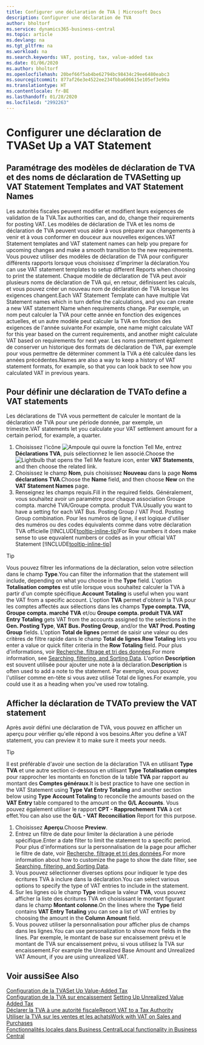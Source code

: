 ```yaml
---
title: Configurer une déclaration de TVA | Microsoft Docs
description: Configurer une déclaration de TVA
author: bholtorf
ms.service: dynamics365-business-central
ms.topic: article
ms.devlang: na
ms.tgt_pltfrm: na
ms.workload: na
ms.search.keywords: VAT, posting, tax, value-added tax
ms.date: 01/06/2020
ms.author: bholtorf
ms.openlocfilehash: 20bef66f5ab4be62794bc98434c29ee6480eabc3
ms.sourcegitcommit: 877af26e3e4522ee234fbba606615e105ef3e90a
ms.translationtype: HT
ms.contentlocale: fr-BE
ms.lasthandoff: 01/28/2020
ms.locfileid: "2992263"
---
```

# <a name="set-up-a-vat-statement"></a><span data-ttu-id="bb385-103">Configurer une déclaration de TVA</span><span class="sxs-lookup"><span data-stu-id="bb385-103">Set Up a VAT Statement</span></span>

## <a name="setting-up-vat-statement-templates-and-vat-statement-names"></a><span data-ttu-id="bb385-104">Paramétrage des modèles de déclaration de TVA et des noms de déclaration de TVA</span><span class="sxs-lookup"><span data-stu-id="bb385-104">Setting up VAT Statement Templates and VAT Statement Names</span></span>
<span data-ttu-id="bb385-105">Les autorités fiscales peuvent modifier et modifient leurs exigences de validation de la TVA.</span><span class="sxs-lookup"><span data-stu-id="bb385-105">Tax authorities can, and do, change their requirements for posting VAT.</span></span> <span data-ttu-id="bb385-106">Les modèles de déclaration de TVA et les noms de déclaration de TVA peuvent vous aider à vous préparer aux changements à venir et à vous conformer en douceur aux nouvelles exigences.</span><span class="sxs-lookup"><span data-stu-id="bb385-106">VAT Statement templates and VAT statement names can help you prepare for upcoming changes and make a smooth transition to the new requirements.</span></span> <span data-ttu-id="bb385-107">Vous pouvez utiliser des modèles de déclaration de TVA pour configurer différents rapports lorsque vous choisissez d'imprimer la déclaration.</span><span class="sxs-lookup"><span data-stu-id="bb385-107">You can use VAT statement templates to setup different Reports when choosing to print the statement.</span></span> <span data-ttu-id="bb385-108">Chaque modèle de déclaration de TVA peut avoir plusieurs noms de déclaration de TVA qui, en retour, définissent les calculs, et vous pouvez créer un nouveau nom de déclaration de TVA lorsque les exigences changent.</span><span class="sxs-lookup"><span data-stu-id="bb385-108">Each VAT Statement Template can have multiple Vat Statement names which in turn define the calculations, and you can create a new VAT statement Name when requirements change.</span></span> <span data-ttu-id="bb385-109">Par exemple, un nom peut calculer la TVA pour cette année en fonction des exigences actuelles, et un autre modèle peut calculer la TVA en fonction des exigences de l'année suivante.</span><span class="sxs-lookup"><span data-stu-id="bb385-109">For example, one name might calculate VAT for this year based on the current requirements, and another might calculate VAT based on requirements for next year.</span></span> <span data-ttu-id="bb385-110">Les noms permettent également de conserver un historique des formats de déclaration de TVA, par exemple pour vous permettre de déterminer comment la TVA a été calculée dans les années précédentes.</span><span class="sxs-lookup"><span data-stu-id="bb385-110">Names are also a way to keep a history of VAT statement formats, for example, so that you can look back to see how you calculated VAT in previous years.</span></span>

## <a name="to-define-a-vat-statements"></a><span data-ttu-id="bb385-111">Pour définir une déclaration de TVA</span><span class="sxs-lookup"><span data-stu-id="bb385-111">To define a VAT statements</span></span>
<span data-ttu-id="bb385-112">Les déclarations de TVA vous permettent de calculer le montant de la déclaration de TVA pour une période donnée, par exemple, un trimestre.</span><span class="sxs-lookup"><span data-stu-id="bb385-112">VAT statements let you calculate your VAT settlement amount for a certain period, for example, a quarter.</span></span>

1. <span data-ttu-id="bb385-113">Choisissez l'icône ![Ampoule qui ouvre la fonction Tell Me](media/ui-search/search_small.png "Dites-moi ce que vous voulez faire"), entrez **Déclarations TVA**, puis sélectionnez le lien associé.</span><span class="sxs-lookup"><span data-stu-id="bb385-113">Choose the ![Lightbulb that opens the Tell Me feature](media/ui-search/search_small.png "Tell me what you want to do") icon, enter **VAT Statements**, and then choose the related link.</span></span>  
2. <span data-ttu-id="bb385-114">Choisissez le champ **Nom**, puis choisissez **Nouveau** dans la page **Noms déclarations TVA**.</span><span class="sxs-lookup"><span data-stu-id="bb385-114">Choose the **Name** field, and then choose **New** on the **VAT Statement Names** page.</span></span>
3. <span data-ttu-id="bb385-115">Renseignez les champs requis.</span><span class="sxs-lookup"><span data-stu-id="bb385-115">Fill in the required fields.</span></span> <span data-ttu-id="bb385-116">Généralement, vous souhaitez avoir un paramètre pour chaque association Groupe compta. marché TVA/Groupe compta. produit TVA.</span><span class="sxs-lookup"><span data-stu-id="bb385-116">Usually you want to have a setting for each VAT Bus. Posting Group / VAT Prod. Posting Group combination.</span></span> <span data-ttu-id="bb385-117">Pour les numéros de ligne, il est logique d'utiliser des numéros ou des codes équivalents comme dans votre déclaration TVA officielle [!INCLUDE[tooltip-inline-tip](includes/tooltip-inline-tip_md.md)]</span><span class="sxs-lookup"><span data-stu-id="bb385-117">For Row numbers it does make sense to use equvalent numbers or codes as in your official VAT Statement [!INCLUDE[tooltip-inline-tip](includes/tooltip-inline-tip_md.md)]</span></span> 


> [!Tip]
> <span data-ttu-id="bb385-118">Vous pouvez filtrer les informations de la déclaration, selon votre sélection dans le champ **Type**.</span><span class="sxs-lookup"><span data-stu-id="bb385-118">You can filter the information that the statement will include, depending on what you choose in the **Type** field.</span></span> <span data-ttu-id="bb385-119">L'option **Totalisation comptes** est utile lorsque vous souhaitez calculer la TVA à partir d'un compte spécifique.</span><span class="sxs-lookup"><span data-stu-id="bb385-119">**Account Totaling** is useful when you want the VAT from a specific account.</span></span>
<span data-ttu-id="bb385-120">L'option **TVA** permet d'obtenir la TVA pour les comptes affectés aux sélections dans les champs **Type compta. TVA**, **Groupe compta. marché TVA** et/ou **Groupe compta. produit TVA**.</span><span class="sxs-lookup"><span data-stu-id="bb385-120">**VAT Entry Totaling** gets VAT from the accounts assigned to the selections in the **Gen. Posting Type**, **VAT Bus. Posting Group**, and/or the **VAT Prod. Posting Group** fields.</span></span> <span data-ttu-id="bb385-121">L'option **Total de lignes** permet de saisir une valeur ou des critères de filtre rapide dans le champ **Total de lignes**.</span><span class="sxs-lookup"><span data-stu-id="bb385-121">**Row Totaling** lets you enter a value or quick filter criteria in the **Row Totaling** field.</span></span> <span data-ttu-id="bb385-122">Pour plus d'informations, voir [Recherche, filtrage et tri des données](ui-enter-criteria-filters.md).</span><span class="sxs-lookup"><span data-stu-id="bb385-122">For more information, see [Searching, filtering, and Sorting Data](ui-enter-criteria-filters.md).</span></span> <span data-ttu-id="bb385-123">L'option **Description** est souvent utilisée pour ajouter une note à la déclaration.</span><span class="sxs-lookup"><span data-stu-id="bb385-123">**Description** is often used to add a note to the statement.</span></span> <span data-ttu-id="bb385-124">Par exemple, vous pouvez l'utiliser comme en-tête si vous avez utilisé Total de lignes.</span><span class="sxs-lookup"><span data-stu-id="bb385-124">For example, you could use it as a heading when you've used row totaling.</span></span>

## <a name="to-preview-the-vat-statement"></a><span data-ttu-id="bb385-125">Afficher la déclaration de TVA</span><span class="sxs-lookup"><span data-stu-id="bb385-125">To preview the VAT statement</span></span>
<span data-ttu-id="bb385-126">Après avoir défini une déclaration de TVA, vous pouvez en afficher un aperçu pour vérifier qu'elle répond à vos besoins.</span><span class="sxs-lookup"><span data-stu-id="bb385-126">After you define a VAT statement, you can preview it to make sure it meets your needs.</span></span>
> [!Tip]
> <span data-ttu-id="bb385-127">Il est préférable d'avoir une section de la déclaration TVA en utilisant **Type** **TVA** et une autre section ci-dessous en utilisant **Type** **Totalisation comptes** pour rapprocher les montants en fonction de la table **TVA** par rapport au montant des **Comptes généraux**.</span><span class="sxs-lookup"><span data-stu-id="bb385-127">It is best practice to have one section in the VAT Statement using **Type** **Vat Entry Totaling** and another section below using **Type** **Account Totaling** to reconcile the amounts based on the **VAT Entry** table compared to the amount on the **G/L Accounts**.</span></span> <span data-ttu-id="bb385-128">Vous pouvez également utiliser le rapport **CPT - Rapprochement TVA** à cet effet.</span><span class="sxs-lookup"><span data-stu-id="bb385-128">You can also use the **G/L - VAT Reconciliation** Report for this purpose.</span></span>

1. <span data-ttu-id="bb385-129">Choisissez **Aperçu**.</span><span class="sxs-lookup"><span data-stu-id="bb385-129">Choose **Preview**.</span></span>
2. <span data-ttu-id="bb385-130">Entrez un filtre de date pour limiter la déclaration à une période spécifique.</span><span class="sxs-lookup"><span data-stu-id="bb385-130">Enter a date filter to limit the statement to a specific period.</span></span> <span data-ttu-id="bb385-131">Pour plus d'informations sur la personnalisation de la page pour afficher le filtre de date, voir [Recherche, filtrage et tri des données](ui-enter-criteria-filters.md).</span><span class="sxs-lookup"><span data-stu-id="bb385-131">For more information about how to customize the page to show the date filter, see [Searching, filtering, and Sorting Data](ui-enter-criteria-filters.md).</span></span>
3. <span data-ttu-id="bb385-132">Vous pouvez sélectionner diverses options pour indiquer le type des écritures TVA à inclure dans la déclaration.</span><span class="sxs-lookup"><span data-stu-id="bb385-132">You can select various options to specify the type of VAT entries to include in the statement.</span></span>
4. <span data-ttu-id="bb385-133">Sur les lignes où le champ **Type** indique la valeur **TVA**, vous pouvez afficher la liste des écritures TVA en choisissant le montant figurant dans le champ **Montant colonne**.</span><span class="sxs-lookup"><span data-stu-id="bb385-133">On the lines where the **Type** field contains **VAT Entry Totaling** you can see a list of VAT entries by choosing the amount in the **Column Amount** field.</span></span>
5. <span data-ttu-id="bb385-134">Vous pouvez utiliser la personnalisation pour afficher plus de champs dans les lignes.</span><span class="sxs-lookup"><span data-stu-id="bb385-134">You can use personalization to show more fields in the lines.</span></span> <span data-ttu-id="bb385-135">Par exemple, le montant de base sur encaissement prévu et le montant de TVA sur encaissement prévu, si vous utilisez la TVA sur encaissement.</span><span class="sxs-lookup"><span data-stu-id="bb385-135">For example the Unrealized Base Amount and Unrealized VAT Amount, if you are using unrealized VAT.</span></span>

## <a name="see-also"></a><span data-ttu-id="bb385-136">Voir aussi</span><span class="sxs-lookup"><span data-stu-id="bb385-136">See Also</span></span>  
[<span data-ttu-id="bb385-137">Configuration de la TVA</span><span class="sxs-lookup"><span data-stu-id="bb385-137">Set Up Value-Added Tax</span></span>](finance-setup-vat.md)  
<span data-ttu-id="bb385-138">[Configuration de la TVA sur encaissement](finance-setup-unrealized-vat.md)    </span><span class="sxs-lookup"><span data-stu-id="bb385-138">[Setting Up Unrealized Value Added Tax](finance-setup-unrealized-vat.md)    </span></span>  
[<span data-ttu-id="bb385-139">Déclarer la TVA à une autorité fiscale</span><span class="sxs-lookup"><span data-stu-id="bb385-139">Report VAT to a Tax Authority</span></span>](finance-how-report-vat.md)  
[<span data-ttu-id="bb385-140">Utiliser la TVA sur les ventes et les achats</span><span class="sxs-lookup"><span data-stu-id="bb385-140">Work with VAT on Sales and Purchases</span></span>](finance-work-with-vat.md)  
[<span data-ttu-id="bb385-141">Fonctionnalités locales dans Business Central</span><span class="sxs-lookup"><span data-stu-id="bb385-141">Local functionality in Business Central</span></span>](about-localization.md)
